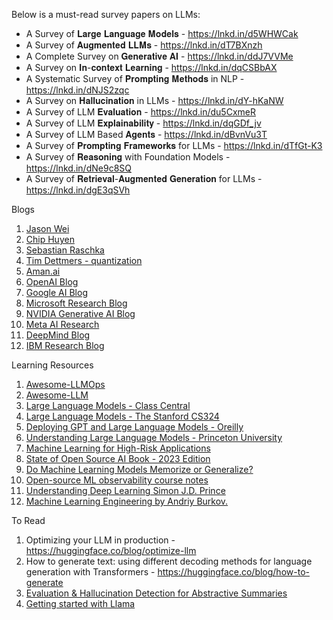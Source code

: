 Below is a must-read survey papers on LLMs:

- A Survey of 𝐋𝐚𝐫𝐠𝐞 𝐋𝐚𝐧𝐠𝐮𝐚𝐠𝐞 𝐌𝐨𝐝𝐞𝐥𝐬 - https://lnkd.in/d5WHWCak
- A Survey of 𝐀𝐮𝐠𝐦𝐞𝐧𝐭𝐞𝐝 𝐋𝐋𝐌𝐬 - https://lnkd.in/dT7BXnzh
- A Complete Survey on 𝐆𝐞𝐧𝐞𝐫𝐚𝐭𝐢𝐯𝐞 𝐀𝐈 - https://lnkd.in/ddJ7VVMe
- A Survey on 𝐈𝐧-𝐜𝐨𝐧𝐭𝐞𝐱𝐭 𝐋𝐞𝐚𝐫𝐧𝐢𝐧𝐠 - https://lnkd.in/dqCSBbAX
- A Systematic Survey of 𝐏𝐫𝐨𝐦𝐩𝐭𝐢𝐧𝐠 𝐌𝐞𝐭𝐡𝐨𝐝𝐬 in NLP - https://lnkd.in/dNJS2zqc
- A Survey on 𝐇𝐚𝐥𝐥𝐮𝐜𝐢𝐧𝐚𝐭𝐢𝐨𝐧 in LLMs - https://lnkd.in/dY-hKaNW
- A Survey of LLM 𝐄𝐯𝐚𝐥𝐮𝐚𝐭𝐢𝐨𝐧 - https://lnkd.in/du5CxmeR
- A Survey of LLM 𝐄𝐱𝐩𝐥𝐚𝐢𝐧𝐚𝐛𝐢𝐥𝐢𝐭𝐲 - https://lnkd.in/dqGDf_jv
- A Survey of LLM Based 𝐀𝐠𝐞𝐧𝐭𝐬 - https://lnkd.in/dBvnVu3T
- A Survey of 𝐏𝐫𝐨𝐦𝐩𝐭𝐢𝐧𝐠 𝐅𝐫𝐚𝐦𝐞𝐰𝐨𝐫𝐤𝐬 for LLMs - https://lnkd.in/dTfGt-K3
- A Survey of 𝐑𝐞𝐚𝐬𝐨𝐧𝐢𝐧𝐠 with Foundation Models - https://lnkd.in/dNe9c8SQ
- A Survey of 𝐑𝐞𝐭𝐫𝐢𝐞𝐯𝐚𝐥-𝐀𝐮𝐠𝐦𝐞𝐧𝐭𝐞𝐝 𝐆𝐞𝐧𝐞𝐫𝐚𝐭𝐢𝐨𝐧 for LLMs - https://lnkd.in/dgE3qSVh

Blogs

 1. [Jason Wei](https://www.jasonwei.net/)
 2. [Chip Huyen](https://huyenchip.com/blog/)
 3. [Sebastian Raschka ](https://sebastianraschka.com/blog/index.html)
 4. [Tim Dettmers - quantization](https://timdettmers.com/)
 5. [Aman.ai](https://aman.ai/primers/ai/)
 6. [OpenAI Blog](https://openai.com/blog/)
 7. [Google AI Blog](https://ai.googleblog.com/)
 8. [Microsoft Research Blog](https://lnkd.in/g2SRv3Nv)
 9. [NVIDIA Generative AI Blog](https://lnkd.in/gD2ExmPa)
 10. [Meta AI Research](https://lnkd.in/g93iGDyA)
 11. [DeepMind Blog](https://deepmind.com/blog)
 12. [IBM Research Blog](https://lnkd.in/g4wXsu4u)

Learning Resources

 1. [Awesome-LLMOps](https://github.com/tensorchord/Awesome-LLMOps) 
 2. [Awesome-LLM](https://github.com/Hannibal046/Awesome-LLM)
 3. [Large Language Models - Class Central](https://lnkd.in/exVh6g-K)
 4. [Large Language Models - The Stanford CS324](https://lnkd.in/eJKfDTHK)
 5. [Deploying GPT and Large Language Models - Oreilly](https://lnkd.in/eDDivjB6)
 6. [Understanding Large Language Models - Princeton University](https://lnkd.in/eE44cmza)
 7. [Machine Learning for High-Risk Applications](https://books.google.co.in/books?id=pgu6EAAAQBAJ&newbks=1&newbks_redir=0&printsec=frontcover&source=gbs_ge_summary_r&cad=0#v=onepage&q&f=false)
 8. [State of Open Source AI Book - 2023 Edition](https://book.premai.io/state-of-open-source-ai/)
 9. [Do Machine Learning Models Memorize or Generalize?](https://pair.withgoogle.com/explorables/grokking/?utm_source=convertkit&utm_medium=email&utm_campaign=%F0%9F%93%88+How+DeepL+monitors+ML+in+production+%26+ML+observability+course+notes%20-%2012074149)
 10. [Open-source ML observability course notes](https://learn.evidentlyai.com/ml-observability-course/module-1-introduction)
 11. [Understanding Deep Learning Simon J.D. Prince](https://udlbook.github.io/udlbook/)
 12. [Machine Learning Engineering by Andriy Burkov.](https://www.mlebook.com/wiki/doku.php)


To Read
1. Optimizing your LLM in production - https://huggingface.co/blog/optimize-llm
2. How to generate text: using different decoding methods for language generation with Transformers - https://huggingface.co/blog/how-to-generate
3. [Evaluation & Hallucination Detection for Abstractive Summaries](https://eugeneyan.com/writing/abstractive/?utm_source=convertkit&utm_medium=email&utm_campaign=%F0%9F%93%88+How+DeepL+monitors+ML+in+production+%26+ML+observability+course+notes%20-%2012074149)
4. [Getting started with Llama](https://ai.meta.com/llama/get-started/)
